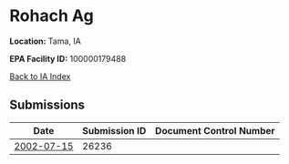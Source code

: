 # Rohach Ag

**Location:** Tama, IA

**EPA Facility ID:** 100000179488

[Back to IA Index](../../index.md)

## Submissions

| Date | Submission ID | Document Control Number |
|------|--------------|-------------------------|
| [2002-07-15](submissions/26236.md) | 26236 |  |
